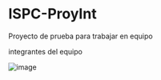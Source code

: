 # ISPC-ProyInt
Proyecto de prueba para trabajar en equipo

integrantes del equipo

![image](https://user-images.githubusercontent.com/106450294/170842630-f339e5cb-6fc2-4f00-9e75-08f81b9582e8.png)
